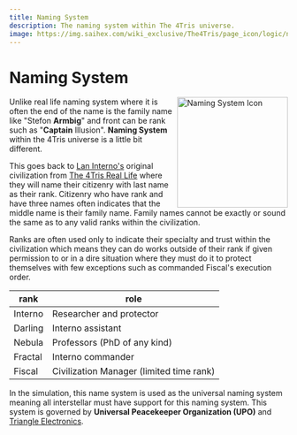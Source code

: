 ```yaml
---
title: Naming System
description: The naming system within The 4Tris universe.
image: https://img.saihex.com/wiki_exclusive/The4Tris/page_icon/logic/naming_system.svg
---
```

# Naming System
<img alt="Naming System Icon" align="right" width="200" src="https://img.saihex.com/wiki_exclusive/The4Tris/page_icon/logic/naming_system.svg">

Unlike real life naming system where it is often the end of the name is the family name like "Stefon **Armbig**" and front can be rank such as "**Captain** Illusion". **Naming System** within the 4Tris universe is a little bit different.

This goes back to [Lan Interno's](../Characters/Lan_Interno) original civilization from [The 4Tris Real Life](../Dimensions/real_life) where they will name their citizenry with last name as their rank. Citizenry who have rank and have three names often indicates that the middle name is their family name. Family names cannot be exactly or sound the same as to any valid ranks within the civilization.

Ranks are often used only to indicate their specialty and trust within the civilization which means they can do works outside of their rank if given permission to or in a dire situation where they must do it to protect themselves with few exceptions such as commanded Fiscal's execution order.

| rank | role |
| ---- | ---- |
| Interno | Researcher and protector |
| Darling | Interno assistant |
| Nebula | Professors (PhD of any kind) |
| Fractal | Interno commander |
| Fiscal | Civilization Manager (limited time rank) |

In the simulation, this name system is used as the universal naming system meaning all interstellar must have support for this naming system. This system is governed by **Universal Peacekeeper Organization (UPO)** and [Triangle Electronics](../non_char_entity/triangle_electronics).